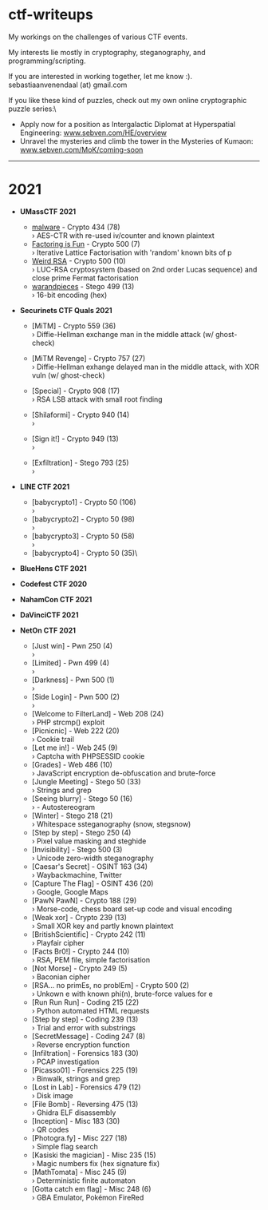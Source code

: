 # ctf-writeups
My workings on the challenges of various CTF events.

My interests lie mostly in cryptography, steganography, and programming/scripting.

If you are interested in working together, let me know :).\
sebastiaanvenendaal (at) gmail.com


If you like these kind of puzzles, check out my own online cryptographic puzzle series:\
- Apply now for a position as Intergalactic Diplomat at Hyperspatial Engineering: www.sebven.com/HE/overview
- Unravel the mysteries and climb the tower in the Mysteries of Kumaon: www.sebven.com/MoK/coming-soon

------
# 2021

- **UMassCTF 2021**
	- [malware](./tree/master/2021/UMassCTF%202021-03/malware) - Crypto 434 (78)\
		&#8250; AES-CTR with re-used iv/counter and known plaintext
	- [Factoring is Fun](./tree/master/2021/UMassCTF%202021-03/Factoring%20is%20Fun) - Crypto 500 (7)\
		&#8250; Iterative Lattice Factorisation with 'random' known bits of p
	- [Weird RSA](./tree/master/2021/UMassCTF%202021-03/Weird%20RSA) - Crypto 500 (10)\
		&#8250; LUC-RSA cryptosystem (based on 2nd order Lucas sequence) and close prime Fermat factorisation
	- [warandpieces](./tree/master/2021/UMassCTF%202021-03/warandpieces) - Stego 499 (13)\
		&#8250; 16-bit encoding (hex)

- **Securinets CTF Quals 2021**
	- [MiTM] - Crypto 559 (36)\
		&#8250; Diffie-Hellman exchange man in the middle attack (w/ ghost-check)
	- [MiTM Revenge] - Crypto 757 (27)\
		&#8250; Diffie-Hellman exhange delayed man in the middle attack, with XOR vuln (w/ ghost-check)

	- [Special] - Crypto 908 (17)\
		&#8250; RSA LSB attack with small root finding
	- [Shilaformi] - Crypto 940 (14)\
		&#8250;
	- [Sign it!] - Crypto 949 (13)\
		&#8250;
	- [Exfiltration] - Stego 793 (25)\
		&#8250;

- **LINE CTF 2021**
	- [babycrypto1] - Crypto 50 (106)\
		&#8250;
	- [babycrypto2] - Crypto 50 (98)\
		&#8250;
	- [babycrypto3] - Crypto 50 (58)\
		&#8250;
	- [babycrypto4] - Crypto 50 (35)\

- **BlueHens CTF 2021**


- **Codefest CTF 2020**


- **NahamCon CTF 2021**


- **DaVinciCTF 2021**


- **NetOn CTF 2021**
	- [Just win] - Pwn 250 (4)\
		&#8250;
	- [Limited] - Pwn 499 (4)\
		&#8250;
	- [Darkness] - Pwn 500 (1)\
		&#8250;
	- [Side Login] - Pwn 500 (2)\
		&#8250;
	- [Welcome to FilterLand] - Web 208 (24)\
		&#8250; PHP strcmp() exploit
	- [Picnicnic] - Web 222 (20)\
		&#8250; Cookie trail
	- [Let me in!] - Web 245 (9)\
		&#8250; Captcha with PHPSESSID cookie
	- [Grades] - Web 486 (10)\
		&#8250; JavaScript encryption de-obfuscation and brute-force
	- [Jungle Meeting] - Stego 50 (33)\
		&#8250; Strings and grep
	- [Seeing blurry] - Stego 50 (16)\
		&#8250; - Autostereogram
	- [Winter] - Stego 218 (21)\
		&#8250; Whitespace ssteganography (snow, stegsnow)
	- [Step by step] - Stego 250 (4)\
		&#8250; Pixel value masking and steghide
	- [Invisibility] - Stego 500 (3)\
		&#8250; Unicode zero-width steganography
	- [Caesar's Secret] - OSINT 163 (34)\
		&#8250; Waybackmachine, Twitter
	- [Capture The Flag] - OSINT 436 (20)\
		&#8250; Google, Google Maps
	- [PawN PawN] - Crypto 188 (29)\
		&#8250; Morse-code, chess board set-up code and visual encoding
	- [Weak xor] - Crypto 239 (13)\
		&#8250; Small XOR key and partly known plaintext
	- [BritishScientific] - Crypto 242 (11)\
		&#8250; Playfair cipher
	- [Facts Br0!] - Crypto 244 (10)\
		&#8250; RSA, PEM file, simple factorisation
	- [Not Morse] - Crypto 249 (5)\
		&#8250; Baconian cipher
	- [RSA... no primEs, no problEm] - Crypto 500 (2)\
		&#8250; Unkown e with known phi(n), brute-force values for e
	- [Run Run Run] - Coding 215 (22)\
		&#8250; Python automated HTML requests
	- [Step by step] - Coding 239 (13)\
		&#8250; Trial and error with substrings
	- [SecretMessage] - Coding 247 (8)\
		&#8250; Reverse encryption function
	- [Infiltration] - Forensics 183 (30)\
		&#8250; PCAP investigation
	- [Picasso01] - Forensics 225 (19)\
		&#8250; Binwalk, strings and grep
	- [Lost in Lab] - Forensics 479 (12)\
		&#8250; Disk image
	- [File Bomb] - Reversing 475 (13)\
		&#8250; Ghidra ELF disassembly
	- [Inception] - Misc 183 (30)\
		&#8250; QR codes
	- [Photogra.fy] - Misc 227 (18)\
		&#8250; Simple flag search
	- [Kasiski the magician] - Misc 235 (15)\
		&#8250; Magic numbers fix (hex signature fix)
	- [MathTomata] - Misc 245 (9)\
		&#8250; Deterministic finite automaton
	- [Gotta catch em flag] - Misc 248 (6)\
		&#8250; GBA Emulator, Pokémon FireRed

